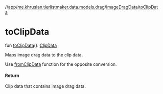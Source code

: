 //[app](../../../index.md)/[me.khruslan.tierlistmaker.data.models.drag](../index.md)/[ImageDragData](index.md)/[toClipData](to-clip-data.md)

# toClipData

fun [toClipData](to-clip-data.md)(): [ClipData](https://developer.android.com/reference/kotlin/android/content/ClipData.html)

Maps image drag data to the clip data.

Use [fromClipData](-mapper/from-clip-data.md) function for the opposite conversion.

#### Return

Clip data that contains image drag data.
